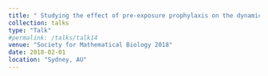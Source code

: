 ```yaml
---
title: " Studying the effect of pre-exposure prophylaxis on the dynamics of different populations susceptible to HIV "
collection: talks
type: "Talk"
#permalink: /talks/talk14
venue: "Society for Mathematical Biology 2018"
date: 2018-02-01
location: "Sydney, AU"
---
```

